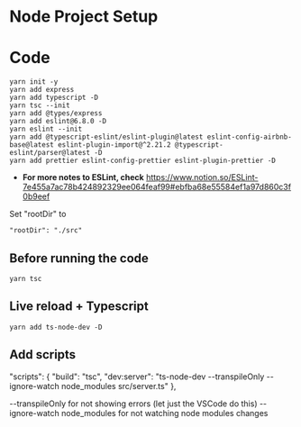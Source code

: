 # Node Project Setup

# Code


```
yarn init -y
yarn add express
yarn add typescript -D
yarn tsc --init
yarn add @types/express
yarn add eslint@6.8.0 -D
yarn eslint --init
yarn add @typescript-eslint/eslint-plugin@latest eslint-config-airbnb-base@latest eslint-plugin-import@^2.21.2 @typescript-eslint/parser@latest -D
yarn add prettier eslint-config-prettier eslint-plugin-prettier -D
```

* **For more notes to ESLint, check** https://www.notion.so/ESLint-7e455a7ac78b424892329ee064feaf99#ebfba68e55584ef1a97d860c3f0b9eef



Set "rootDir" to 
```
"rootDir": "./src"
```

## Before running the code

```
yarn tsc
```


## Live reload + Typescript

```
yarn add ts-node-dev -D
```


## Add scripts

  "scripts": {
    "build": "tsc",
    "dev:server": "ts-node-dev --transpileOnly --ignore-watch node_modules src/server.ts"
  },

  --transpileOnly for not showing errors (let just the VSCode do this)
  --ignore-watch node_modules for not watching node modules changes

